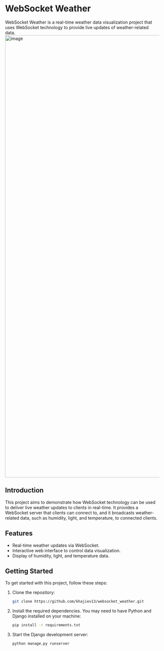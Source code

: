 # WebSocket Weather

WebSocket Weather is a real-time weather data visualization project that uses WebSocket technology to provide live updates of weather-related data.
<img width="1438" alt="image" src="https://github.com/khajiev13/websocket_weather/assets/57835288/312206e3-fa61-4ebd-accc-7f6824018c9d">


## Introduction

This project aims to demonstrate how WebSocket technology can be used to deliver live weather updates to clients in real-time. It provides a WebSocket server that clients can connect to, and it broadcasts weather-related data, such as humidity, light, and temperature, to connected clients.

## Features

- Real-time weather updates via WebSocket.
- Interactive web interface to control data visualization.
- Display of humidity, light, and temperature data.

## Getting Started

To get started with this project, follow these steps:

1. Clone the repository:

   ```bash
   git clone https://github.com/khajiev13/websocket_weather.git

2. Install the required dependencies. You may need to have Python and Django installed on your machine:
   ```bash
   pip install -r requirements.txt
3. Start the Django development server:
   ``` bash
   python manage.py runserver

